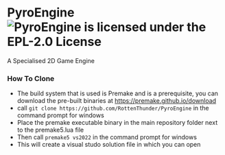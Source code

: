 # PyroEngine ![](https://img.shields.io/github/license/RottenThunder/PyroEngine "PyroEngine is licensed under the EPL-2.0 License")

A Specialised 2D Game Engine

### How To Clone

- The build system that is used is Premake and is a prerequisite, you can download the pre-built binaries at https://premake.github.io/download
- call ```git clone https://github.com/RottenThunder/PyroEngine``` in the command prompt for windows
- Place the premake executable binary in the main repository folder next to the premake5.lua file
- Then call ```premake5 vs2022``` in the command prompt for windows
- This will create a visual studo solution file in which you can open